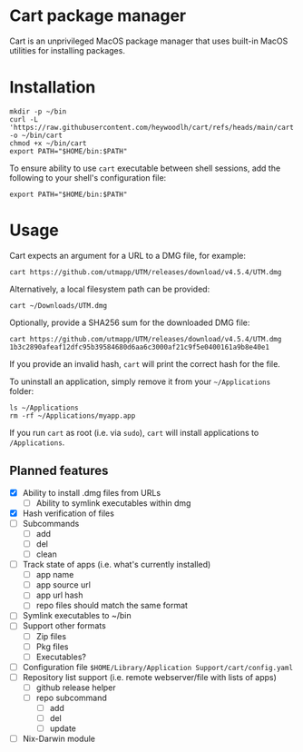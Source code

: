 # Cart package manager

Cart is an unprivileged MacOS package manager that uses built-in MacOS utilities for installing packages.

# Installation

```
mkdir -p ~/bin
curl -L 'https://raw.githubusercontent.com/heywoodlh/cart/refs/heads/main/cart' -o ~/bin/cart
chmod +x ~/bin/cart
export PATH="$HOME/bin:$PATH"
```

To ensure ability to use `cart` executable between shell sessions, add the following to your shell's configuration file:

```
export PATH="$HOME/bin:$PATH"
```

# Usage

Cart expects an argument for a URL to a DMG file, for example:

```
cart https://github.com/utmapp/UTM/releases/download/v4.5.4/UTM.dmg
```

Alternatively, a local filesystem path can be provided:

```
cart ~/Downloads/UTM.dmg
```

Optionally, provide a SHA256 sum for the downloaded DMG file:

```
cart https://github.com/utmapp/UTM/releases/download/v4.5.4/UTM.dmg 1b3c2890afeaf12dfc95b39584680d6aa6c3000af21c9f5e0400161a9b8e40e1
```

If you provide an invalid hash, `cart` will print the correct hash for the file.

To uninstall an application, simply remove it from your `~/Applications` folder:

```
ls ~/Applications
rm -rf ~/Applications/myapp.app
```

If you run `cart` as root (i.e. via `sudo`), `cart` will install applications to `/Applications`.

## Planned features

- [x] Ability to install .dmg files from URLs
  - [ ] Ability to symlink executables within dmg
- [x] Hash verification of files
- [ ] Subcommands
  - [ ] add
  - [ ] del
  - [ ] clean
- [ ] Track state of apps (i.e. what's currently installed)
  - [ ] app name
  - [ ] app source url
  - [ ] app url hash
  - [ ] repo files should match the same format
- [ ] Symlink executables to ~/bin
- [ ] Support other formats
  - [ ] Zip files
  - [ ] Pkg files
  - [ ] Executables?
- [ ] Configuration file `$HOME/Library/Application Support/cart/config.yaml`
- [ ] Repository list support (i.e. remote webserver/file with lists of apps)
  - [ ] github release helper
  - [ ] repo subcommand
    - [ ] add
    - [ ] del
    - [ ] update
- [ ] Nix-Darwin module
